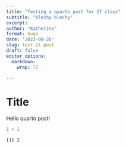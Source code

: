 ```yaml
---
title: "Testing a quarto post for IT class"
subtitle: "blechy blechy"
excerpt: 
author: "Katherine"
format: hugo
date: '2023-08-26'
slug: test-it-post
draft: false
editor_options: 
  markdown: 
    wrap: 72

---
```


# Title

Hello quarto post!

``` r
1 + 1
```

    [1] 2
